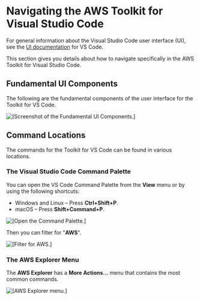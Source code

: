 # Navigating the AWS Toolkit for Visual Studio Code<a name="toolkit-navigation"></a>

For general information about the Visual Studio Code user interface \(UI\), see the [UI documentation](https://code.visualstudio.com/docs/getstarted/userinterface) for VS Code\.

This section gives you details about how to navigate specifically in the AWS Toolkit for Visual Studio Code\.

## Fundamental UI Components<a name="ui-components"></a>

The following are the fundamental components of the user interface for the Toolkit for VS Code\.

![\[Screenshot of the Fundamental UI Components.\]](http://docs.aws.amazon.com/toolkit-for-vscode/latest/userguide/images/overview.png)

## Command Locations<a name="command-locations"></a>

The commands for the Toolkit for VS Code can be found in various locations\.

### The Visual Studio Code Command Palette<a name="command-palette"></a>

You can open the VS Code Command Palette from the **View** menu or by using the following shortcuts:
+ Windows and Linux – Press **Ctrl\+Shift\+P**\.
+ macOS – Press **Shift\+Command\+P**\.

![\[Open the Command Palette.\]](http://docs.aws.amazon.com/toolkit-for-vscode/latest/userguide/images/open-command-palette-1.png)

Then you can filter for "**AWS**"\.

![\[Filter for AWS.\]](http://docs.aws.amazon.com/toolkit-for-vscode/latest/userguide/images/open-command-palette-2.png)

### The **AWS Explorer** Menu<a name="aws-explorer"></a>

The **AWS Explorer** has a **More Actions\.\.\.** menu that contains the most common commands\.

![\[AWS Explorer menu.\]](http://docs.aws.amazon.com/toolkit-for-vscode/latest/userguide/images/aws-explorer-menu.png)